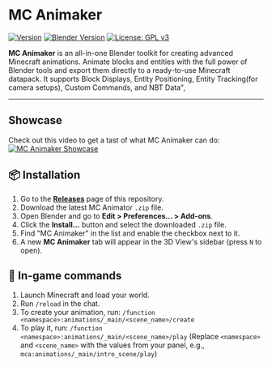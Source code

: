 # MC Animaker

[![Version](https://img.shields.io/badge/Version-1.0.0-green.svg)](https://github.com/priqnot/MC-Animaker/releases/tag/v1.0.0)
[![Blender Version](https://img.shields.io/badge/Blender-4.2+-orange.svg)](https://www.blender.org/download/)
[![License: GPL v3](https://img.shields.io/badge/License-GPLv3-blue.svg)](https://www.gnu.org/licenses/gpl-3.0)

**MC Animaker** is an all-in-one Blender toolkit for creating advanced Minecraft animations. Animate blocks and entities with the full power of Blender tools and export them directly to a ready-to-use Minecraft datapack. It supports Block Displays, Entity Positioning, Entity Tracking(for camera setups), Custom Commands, and NBT Data",
 
---

## Showcase

Check out this video to get a tast of what MC Animaker can do:
[![MC Animaker Showcase](https://img.youtube.com/vi/C-nmq5UASCU/maxresdefault.jpg)]([https://youtu.be/yUUkNl-F2ZI](https://www.youtube.com/watch?v=C-nmq5UASCU))

## 📦 Installation

1.  Go to the **[Releases](https://github.com/Priqnot/mc-animaker/releases)** page of this repository.
2.  Download the latest MC Animator `.zip` file.
3.  Open Blender and go to **Edit > Preferences... > Add-ons**.
4.  Click the **Install...** button and select the downloaded `.zip` file.
5.  Find "MC Animaker" in the list and enable the checkbox next to it.
6.  A new **MC Animaker** tab will appear in the 3D View's sidebar (press `N` to open).

## 🚀 In-game commands
1. Launch Minecraft and load your world.
2. Run `/reload` in the chat.
3. To create your animation, run: `/function <namespace>:animations/_main/<scene_name>/create`
4. To play it, run: `/function <namespace>:animations/_main/<scene_name>/play`
(Replace `<namespace>` and `<scene_name>` with the values from your panel, e.g., `mca:animations/_main/intro_scene/play`)
